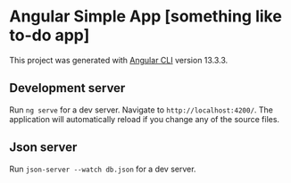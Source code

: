 # Angular Simple App [something like to-do app]

This project was generated with [Angular CLI](https://github.com/angular/angular-cli) version 13.3.3.

## Development server

Run `ng serve` for a dev server. Navigate to `http://localhost:4200/`. The application will automatically reload if you change any of the source files.

## Json server

Run `json-server --watch db.json` for a dev server.
